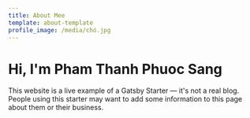 ```yaml
---
title: About Mee
template: about-template
profile_image: /media/chó.jpg
---
```

# Hi, I'm Pham Thanh Phuoc Sang

This website is a live example of a Gatsby Starter — it's not a real blog.
People using this starter may want to add some information to this page about them or their business.